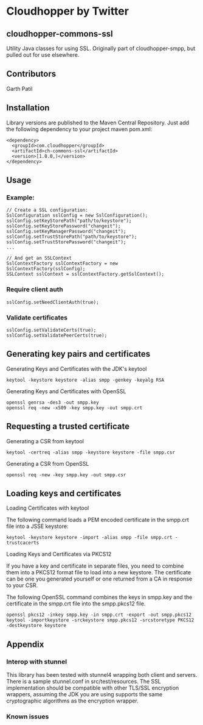 Cloudhopper by Twitter
============================

cloudhopper-commons-ssl
-----------------------

Utility Java classes for using SSL. Originally part of cloudhopper-smpp, but pulled out
for use elsewhere.

Contributors
------------

Garth Patil

Installation
------------

Library versions are published to the Maven Central Repository.
Just add the following dependency to your project maven pom.xml:

    <dependency>
      <groupId>com.cloudhopper</groupId>
      <artifactId>ch-commons-ssl</artifactId>
      <version>[1.0.0,)</version>
    </dependency>

Usage
-----

### Example:

    // Create a SSL configuration:
    SslConfiguration sslConfig = new SslConfiguration();
    sslConfig.setKeyStorePath("path/to/keystore");
    sslConfig.setKeyStorePassword("changeit");
    sslConfig.setKeyManagerPassword("changeit");
    sslConfig.setTrustStorePath("path/to/keystore");
    sslConfig.setTrustStorePassword("changeit");
    ...

    // And get an SSLContext
	SslContextFactory sslContextFactory = new SslContextFactory(sslConfig);
	SSLContext sslContext = sslContextFactory.getSslContext();


### Require client auth

    sslConfig.setNeedClientAuth(true);


### Validate certificates

    sslConfig.setValidateCerts(true);
    sslConfig.setValidatePeerCerts(true);


## Generating key pairs and certificates

Generating Keys and Certificates with the JDK's keytool

    keytool -keystore keystore -alias smpp -genkey -keyalg RSA

Generating Keys and Certificates with OpenSSL

    openssl genrsa -des3 -out smpp.key
    openssl req -new -x509 -key smpp.key -out smpp.crt

## Requesting a trusted certificate

Generating a CSR from keytool

    keytool -certreq -alias smpp -keystore keystore -file smpp.csr

Generating a CSR from OpenSSL

    openssl req -new -key smpp.key -out smpp.csr

## Loading keys and certificates

Loading Certificates with keytool

The following command loads a PEM encoded certificate in the smpp.crt file into a JSSE keystore:

    keytool -keystore keystore -import -alias smpp -file smpp.crt -trustcacerts

Loading Keys and Certificates via PKCS12

If you have a key and certificate in separate files, you need to combine them into a PKCS12 format file to load into a new keystore. The certificate can be one you generated yourself or one returned from a CA in response to your CSR. 

The following OpenSSL command combines the keys in smpp.key and the certificate in the smpp.crt file into the smpp.pkcs12 file.

    openssl pkcs12 -inkey smpp.key -in smpp.crt -export -out smpp.pkcs12
    keytool -importkeystore -srckeystore smpp.pkcs12 -srcstoretype PKCS12 -destkeystore keystore


## Appendix

### Interop with stunnel

This library has been tested with stunnel4 wrapping both client and servers. There is a sample stunnel.conf in src/test/resources. The SSL implementation should be compatible with other TLS/SSL encryption wrappers, assuming the JDK you are using supports the same cryptographic algorithms as the encryption wrapper.

### Known issues

